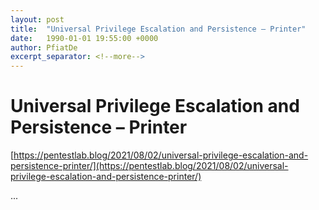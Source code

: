 ```yaml
---
layout: post
title:  "Universal Privilege Escalation and Persistence – Printer"
date:   1990-01-01 19:55:00 +0000
author: PfiatDe
excerpt_separator: <!--more-->
---
```


# Universal Privilege Escalation and Persistence – Printer

[https://pentestlab.blog/2021/08/02/universal-privilege-escalation-and-persistence-printer/](https://pentestlab.blog/2021/08/02/universal-privilege-escalation-and-persistence-printer/)

...
<!--more-->
